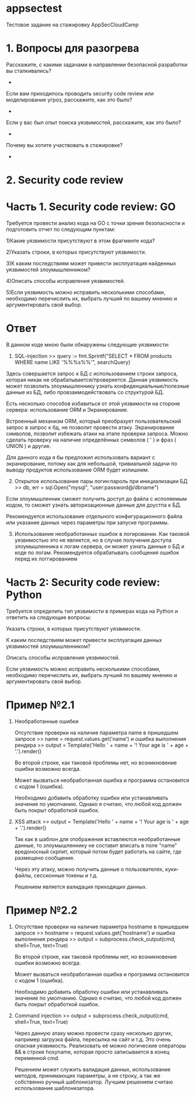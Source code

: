 # appsectest

Тестовое задание на стажировку AppSecCloudCamp

# 1. Вопросы для разогрева
Расскажите, с какими задачами в направлении безопасной разработки вы сталкивались?

-

Если вам приходилось проводить security code review или моделирование угроз, расскажите, как это было?

-

Если у вас был опыт поиска уязвимостей, расскажите, как это было?

-

Почему вы хотите участвовать в стажировке?

-



# 2. Security code review

# Часть 1. Security code review: GO

Требуется провести анализ кода на GO с точки зрения безопасности и подготовить отчет по следующим пунктам:

1)Какие уязвимости присутствуют в этом фрагменте кода?

2)Указать строки, в которых присутствуют уязвимости.

3)К каким последствиям может привести эксплуатация найденных уязвимостей злоумышленником?

4)Описать способы исправления уязвимостей.

5)Если уязвимость можно исправить несколькими способами, необходимо перечислить их, выбрать лучший по вашему мнению и аргументировать свой выбор.

# Ответ
В данном коде мною были обнаружены следующие уязвимости:

   1. SQL-injection >>  query := fmt.Sprintf("SELECT * FROM products WHERE name LIKE '%%%s%%'", searchQuery)
      
   Здесь совершается запрос к БД с использованием строки запроса, которая никак не обрабатывается/проверяется. Данная уязвимость может позволить злоумышленнику узнать конфиденциальные/полезные данные из БД, либо провзаимодействовать со структурой БД.
   
   Есть несколько способов избавиться от этой уязвимости на стороне сервера: использование ORM и Экранирование. 
   
   Встроенный механизм ORM, который преобразует пользовательский запрос в запрос к бд, не позволит провести атаку. Экранирование символов, позволит избежать атаки на этапе проверки запроса. Можно сделать проверку на наличие определённых символов ( ' ) и фраз ( UNION ) и другие. 
   
   Для данного кода я бы предложил использовать вариант с экранирование, потому как для небольшой, тривиальной задачи по выводу продуктов использование ORM будет излишним.



   2. Открытое использование пары логин:пароль при инициализации БД >> db, err = sql.Open("mysql", "user:password@/dbname")

   Если злоумышленник сможет получить доступ до файла с исполяемым кодом, то сможет узнать авторизационные данные для доустпа к БД. 

   Рекомендуется использование отдельного конфигурационного файла или указание данных через параметры при запуске программы.



   3. Использование необработанных ошибок в логировании. Как таковой уязвимостью это не является, но в случае получения доступа злоумышленника к логам сервера, он может узнать данные о БД и коде по логам. Рекомендуется обрабатывать сообщения ошибок перед их логгированием



# Часть 2: Security code review: Python

Требуется определить тип уязвимости в примерах кода на Python и ответить на следующие вопросы:

Указать строки, в которых присутствуют уязвимости.

К каким последствиям может привести эксплуатация данных уязвимостей злоумышленником?

Описать способы исправления уязвимостей.

Если уязвимость можно исправить несколькими способами, необходимо перечислить их, выбрать лучший по вашему мнению и аргументировать свой выбор.



# Пример №2.1

 1. Необработанные ошибки
    
    Отсутствие проверки на наличие параметра name в пришедшем запросе >> name = request.values.get('name') и ошибка выполнения рендера >> output = Template('Hello ' + name + '! Your age is ' + age + '.').render()

    Во второй строке, как таковой проблемы нет, но возникновение ошибки возможно всегда.

    Может вызваться необработанная ошибка и программа остановится с кодом 1 (ошибка).

    Необходимо добавить обработку ошибки или устанавливать значение по умолчанию. Однако я считаю, что любой код должен быть покрыт обработкой ошибок.

 2. XSS attack >> output = Template('Hello ' + name + '! Your age is ' + age + '.').render()
    
    Так как в шаблон для отображения вставляются необработанные данные, то злоумышленнику не составит вписать в поле "name" вредоносный скрпит, который потом будет работать на сайте, где размещено сообщение.

    Через эту атаку, можно получить данные о пользователях, куки-файлы, сессионные токены и т.д.

    Решением является валидация приходящих данных.



 # Пример №2.2

 1. Отсутствие проверки на наличие параметра hostname в пришедшем запросе >> hostname = request.values.get('hostname') и ошибка выполнения рендера >> output = subprocess.check_output(cmd, shell=True, text=True)

    Во второй строке, как таковой проблемы нет, но возникновение ошибки возможно всегда.

    Может вызваться необработанная ошибка и программа остановится с кодом 1 (ошибка).

    Необходимо добавить обработку ошибки или устанавливать значение по умолчанию. Однако я считаю, что любой код должен быть покрыт обработкой ошибок.

 2. Command injection >> output = subprocess.check_output(cmd, shell=True, text=True)

    Через данную атаку можно провести сразу несколько других, например загрузка файла, пересылка на сайт и т.д. Это очень опасная уязвимость. Реализовать её можно логические операторы && в строке hosyname, которая просто записывается в конец переменной cmd.

    Решением может служить валидация данных, использование методов, принимающих параметры, а не строку, а так же собственно ручный шаблонизатор. Лучшим решением считаю использование шаблонизатора.

